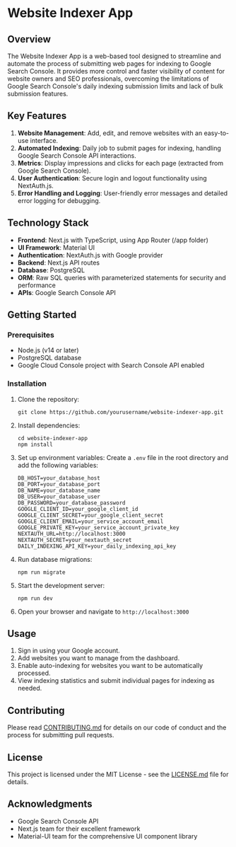# Website Indexer App

## Overview

The Website Indexer App is a web-based tool designed to streamline and automate the process of submitting web pages for indexing to Google Search Console. It provides more control and faster visibility of content for website owners and SEO professionals, overcoming the limitations of Google Search Console's daily indexing submission limits and lack of bulk submission features.

## Key Features

1. **Website Management**: Add, edit, and remove websites with an easy-to-use interface.
2. **Automated Indexing**: Daily job to submit pages for indexing, handling Google Search Console API interactions.
3. **Metrics**: Display impressions and clicks for each page (extracted from Google Search Console).
4. **User Authentication**: Secure login and logout functionality using NextAuth.js.
5. **Error Handling and Logging**: User-friendly error messages and detailed error logging for debugging.

## Technology Stack

- **Frontend**: Next.js with TypeScript, using App Router (/app folder)
- **UI Framework**: Material UI
- **Authentication**: NextAuth.js with Google provider
- **Backend**: Next.js API routes
- **Database**: PostgreSQL
- **ORM**: Raw SQL queries with parameterized statements for security and performance
- **APIs**: Google Search Console API

## Getting Started

### Prerequisites

- Node.js (v14 or later)
- PostgreSQL database
- Google Cloud Console project with Search Console API enabled

### Installation

1. Clone the repository:
   ```
   git clone https://github.com/yourusername/website-indexer-app.git
   ```

2. Install dependencies:
   ```
   cd website-indexer-app
   npm install
   ```

3. Set up environment variables:
   Create a `.env` file in the root directory and add the following variables:
   ```
   DB_HOST=your_database_host
   DB_PORT=your_database_port
   DB_NAME=your_database_name
   DB_USER=your_database_user
   DB_PASSWORD=your_database_password
   GOOGLE_CLIENT_ID=your_google_client_id
   GOOGLE_CLIENT_SECRET=your_google_client_secret
   GOOGLE_CLIENT_EMAIL=your_service_account_email
   GOOGLE_PRIVATE_KEY=your_service_account_private_key
   NEXTAUTH_URL=http://localhost:3000
   NEXTAUTH_SECRET=your_nextauth_secret
   DAILY_INDEXING_API_KEY=your_daily_indexing_api_key
   ```

4. Run database migrations:
   ```
   npm run migrate
   ```

5. Start the development server:
   ```
   npm run dev
   ```

6. Open your browser and navigate to `http://localhost:3000`

## Usage

1. Sign in using your Google account.
2. Add websites you want to manage from the dashboard.
3. Enable auto-indexing for websites you want to be automatically processed.
4. View indexing statistics and submit individual pages for indexing as needed.

## Contributing

Please read [CONTRIBUTING.md](CONTRIBUTING.md) for details on our code of conduct and the process for submitting pull requests.

## License

This project is licensed under the MIT License - see the [LICENSE.md](LICENSE.md) file for details.

## Acknowledgments

- Google Search Console API
- Next.js team for their excellent framework
- Material-UI team for the comprehensive UI component library
